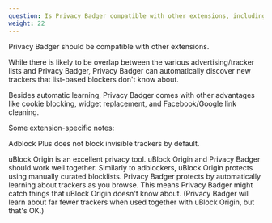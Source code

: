 ```yaml
---
question: Is Privacy Badger compatible with other extensions, including adblockers?
weight: 22
---
```


Privacy Badger should be compatible with other extensions.

While there is likely to be overlap between the various advertising/tracker lists and Privacy Badger, Privacy Badger can automatically discover new trackers that list-based blockers don't know about.

Besides automatic learning, Privacy Badger comes with other advantages like cookie blocking, widget replacement, and Facebook/Google link cleaning.

Some extension-specific notes:

Adblock Plus does not block invisible trackers by default.

uBlock Origin is an excellent privacy tool. uBlock Origin and Privacy Badger should work well together. Similarly to adblockers, uBlock Origin protects using manually curated blocklists. Privacy Badger protects by automatically learning about trackers as you browse. This means Privacy Badger might catch things that uBlock Origin doesn't know about. (Privacy Badger will learn about far fewer trackers when used together with uBlock Origin, but that's OK.)

